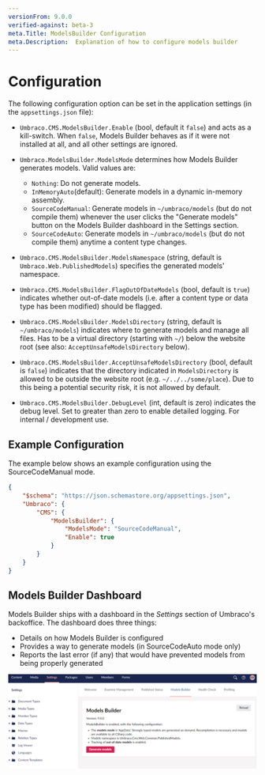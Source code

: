 ```yaml
---
versionFrom: 9.0.0
verified-against: beta-3
meta.Title: ModelsBuilder Configuration
meta.Description:  Explanation of how to configure models builder 
---
```


# Configuration

The following configuration option can be set in the application settings (in the `appsettings.json` file):

* `Umbraco.CMS.ModelsBuilder.Enable` (bool, default it `false`) and acts as a kill-switch. When `false`, Models Builder behaves as if it were not installed at all, and all other settings are ignored.

* `Umbraco.ModelsBuilder.ModelsMode` determines how Models Builder generates models. Valid values are:
    * `Nothing`: Do not generate models.
    * `InMemoryAuto`(default): Generate models in a dynamic in-memory assembly.
    * `SourceCodeManual`: Generate models in `~/umbraco/models` (but do not compile them) whenever the user clicks the "Generate models" button on the Models Builder dashboard in the Settings section.
    * `SourceCodeAuto`: Generate models in `~/umbraco/models` (but do not compile them) anytime a content type changes.

* `Umbraco.CMS.ModelsBuilder.ModelsNamespace` (string, default is `Umbraco.Web.PublishedModels`) specifies the generated models' namespace.

* `Umbraco.CMS.ModelsBuilder.FlagOutOfDateModels` (bool, default is `true`) indicates whether out-of-date models (i.e. after a content type or data type has been modified) should be flagged.

* `Umbraco.CMS.ModelsBuilder.ModelsDirectory` (string, default is `~/umbraco/models`) indicates where to generate models and manage all files. Has to be a virtual directory (starting with `~/`) below the website root (see also: `AcceptUnsafeModelsDirectory` below).

* `Umbraco.CMS.ModelsBuilder.AcceptUnsafeModelsDirectory` (bool, default is `false`) indicates that the directory indicated in `ModelsDirectory` is allowed to be outside the website root (e.g. `~/../../some/place`). Due to this being a potential security risk, it is not allowed by default.

* `Umbraco.CMS.ModelsBuilder.DebugLevel` (int, default is zero) indicates the debug level. Set to greater than zero to enable detailed logging. For internal / development use.

## Example Configuration
The example below shows an example configuration using the SourceCodeManual mode.

```json
{
	"$schema": "https://json.schemastore.org/appsettings.json",
	"Umbraco": {
		"CMS": {
			"ModelsBuilder": {
				"ModelsMode": "SourceCodeManual",
				"Enable": true
			}
		}
	}
}
```

## Models Builder Dashboard

Models Builder ships with a dashboard in the *Settings* section of Umbraco's backoffice. The dashboard does three things:

* Details on how Models Builder is configured
* Provides a way to generate models (in SourceCodeAuto mode only)
* Reports the last error (if any) that would have prevented models from being properly generated

![Models Builder Dashboard](images/ModelsBuilderDashboard-v9.png)

